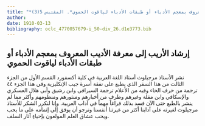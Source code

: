 ```yaml
---
title: "*مخطوطات ومطبوعات : إرشاد الأريب إلى معرفة الأديب المعروف بمعجم الأدباء أو طبقات الأدباء لياقوت الحموي*. المقتبس 5(3)"
author: 
date: 1910-03-13
bibliography: oclc_4770057679-i_50-div_26.d1e3773.bib
---
```




##  إرشاد الأريب إلى معرفة الأديب المعروف بمعجم الأدباء أو طبقات الأدباء لياقوت الحموي 


 نشر  الأستاذ  مرجيلوث  أستاذ اللغة العربية في  كلية  أكسفورد  القسم الأول  من  الجزء الثالث  من هذا السفر الذي يطبع على نفقة أسرة جيب الإنكليزية  وفي هذا   الجزء  ٤٤  ترجمة من حرف الحاء وفيه من الأعلام ترجمة السيرافي وابن رشيق وأبي هلال العسكري والإسكافي وابن مقلة وغيرهم وطرف من أخبارهم ومنثورهم ومنظومهم وأكثر مما لم ينشر بالطبع حتى الآن فسد بذلك فراغاً مهماً في آداب العربية. وإنا لنكرر الشكر للأستاذ مرجيلوث لغيرته على آدابنا أكثر من غيرتنا أنفسنا ونرجو أن يوفق إلى إتمامه على ما يحب ويحب عشاق العلم المولعون بإحياءِ آثار السلف. 
